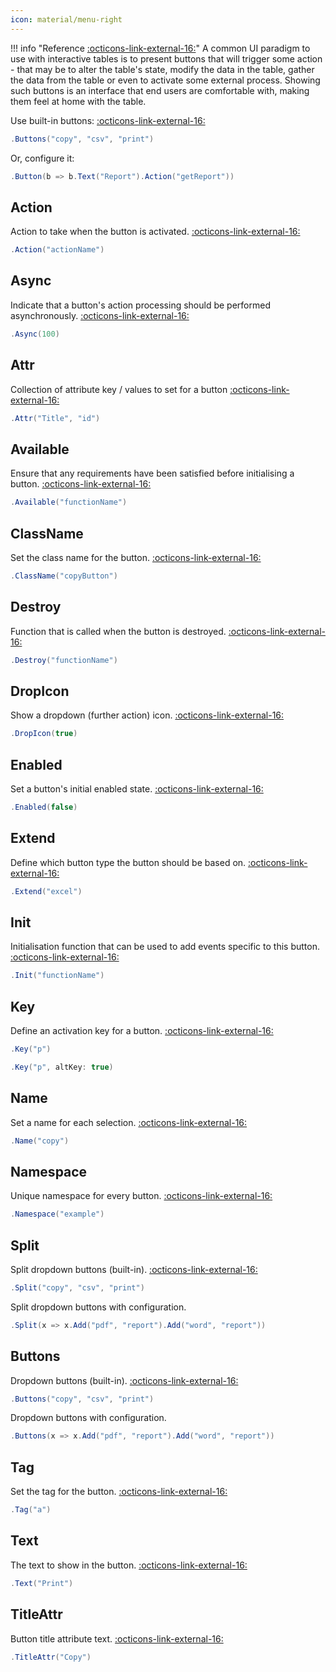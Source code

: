 ```yaml
---
icon: material/menu-right
---
```


!!! info "Reference [:octicons-link-external-16:](https://datatables.net/extensions/buttons/)"
	A common UI paradigm to use with interactive tables is to present buttons that will trigger some action - that may be to alter the table's state, 
	modify the data in the table, gather the data from the table or even to activate some external process. 
	Showing such buttons is an interface that end users are comfortable with, making them feel at home with the table.

Use built-in buttons:
[:octicons-link-external-16:](https://datatables.net/reference/option/buttons.buttons)
```csharp
.Buttons("copy", "csv", "print")
```
Or, configure it:
```csharp
.Button(b => b.Text("Report").Action("getReport"))
```

## Action
Action to take when the button is activated.
[:octicons-link-external-16:](https://datatables.net/reference/option/buttons.buttons.action)
```csharp
.Action("actionName")
```

## Async
Indicate that a button's action processing should be performed asynchronously.
[:octicons-link-external-16:](https://datatables.net/reference/option/buttons.buttons.async)
```csharp
.Async(100)
```

## Attr
Collection of attribute key / values to set for a button
[:octicons-link-external-16:](https://datatables.net/reference/option/buttons.buttons.attr)
```csharp
.Attr("Title", "id")
```

## Available
Ensure that any requirements have been satisfied before initialising a button.
[:octicons-link-external-16:](https://datatables.net/reference/option/buttons.buttons.available)
```csharp
.Available("functionName")
```

## ClassName
Set the class name for the button.
[:octicons-link-external-16:](https://datatables.net/reference/option/buttons.buttons.className)
```csharp
.ClassName("copyButton")
```

## Destroy
Function that is called when the button is destroyed.
[:octicons-link-external-16:](https://datatables.net/reference/option/buttons.buttons.destroy)
```csharp
.Destroy("functionName")
```

## DropIcon
Show a dropdown (further action) icon.
[:octicons-link-external-16:](https://datatables.net/reference/option/buttons.buttons.dropIcon)
```csharp
.DropIcon(true)
```

## Enabled
Set a button's initial enabled state.
[:octicons-link-external-16:](https://datatables.net/reference/option/buttons.buttons.enabled)
```csharp
.Enabled(false)
```

## Extend
Define which button type the button should be based on.
[:octicons-link-external-16:](https://datatables.net/reference/option/buttons.buttons.extend)
```csharp
.Extend("excel")
```

## Init
Initialisation function that can be used to add events specific to this button.
[:octicons-link-external-16:](https://datatables.net/reference/option/buttons.buttons.init)
```csharp
.Init("functionName")
```

## Key
Define an activation key for a button.
[:octicons-link-external-16:](https://datatables.net/reference/option/buttons.buttons.key)
```csharp
.Key("p")
```
```csharp
.Key("p", altKey: true)
```

## Name
Set a name for each selection.
[:octicons-link-external-16:](https://datatables.net/reference/option/buttons.buttons.name)
```csharp
.Name("copy")
```

## Namespace
Unique namespace for every button.
[:octicons-link-external-16:](https://datatables.net/reference/option/buttons.buttons.namespace)
```csharp
.Namespace("example")
```

## Split
Split dropdown buttons (built-in).
[:octicons-link-external-16:](https://datatables.net/reference/option/buttons.buttons.split)
```csharp
.Split("copy", "csv", "print")
```

Split dropdown buttons with configuration.
```csharp
.Split(x => x.Add("pdf", "report").Add("word", "report"))
```

## Buttons
Dropdown buttons (built-in).
[:octicons-link-external-16:](https://datatables.net/reference/option/buttons.buttons.split)
```csharp
.Buttons("copy", "csv", "print")
```
Dropdown buttons with configuration.
```csharp
.Buttons(x => x.Add("pdf", "report").Add("word", "report"))
```

## Tag
Set the tag for the button.
[:octicons-link-external-16:](https://datatables.net/reference/option/buttons.buttons.tag)
```csharp
.Tag("a")
```

## Text
The text to show in the button.
[:octicons-link-external-16:](https://datatables.net/reference/option/buttons.buttons.text)
```csharp
.Text("Print")
```

## TitleAttr
Button title attribute text.
[:octicons-link-external-16:](https://datatables.net/reference/option/buttons.buttons.titleAttr)
```csharp
.TitleAttr("Copy")
```

